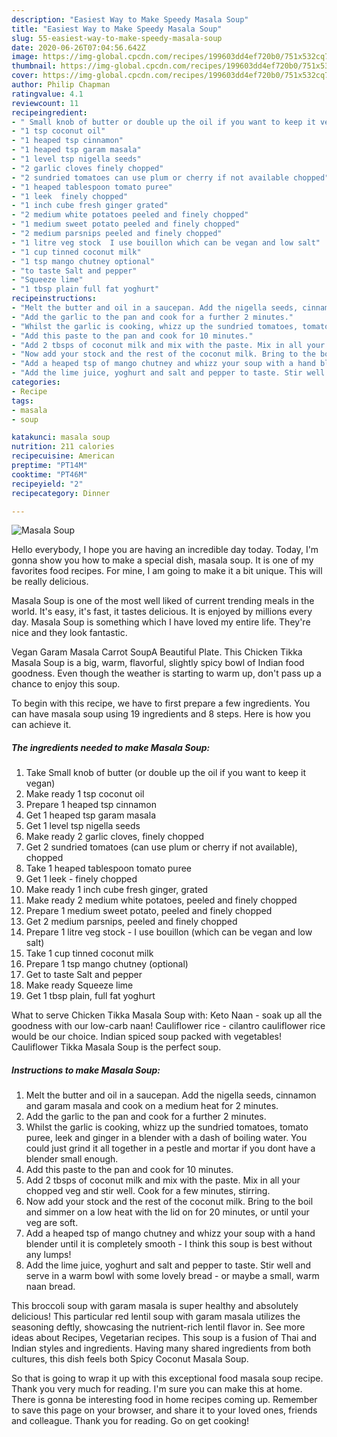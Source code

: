 ```yaml
---
description: "Easiest Way to Make Speedy Masala Soup"
title: "Easiest Way to Make Speedy Masala Soup"
slug: 55-easiest-way-to-make-speedy-masala-soup
date: 2020-06-26T07:04:56.642Z
image: https://img-global.cpcdn.com/recipes/199603dd4ef720b0/751x532cq70/masala-soup-recipe-main-photo.jpg
thumbnail: https://img-global.cpcdn.com/recipes/199603dd4ef720b0/751x532cq70/masala-soup-recipe-main-photo.jpg
cover: https://img-global.cpcdn.com/recipes/199603dd4ef720b0/751x532cq70/masala-soup-recipe-main-photo.jpg
author: Philip Chapman
ratingvalue: 4.1
reviewcount: 11
recipeingredient:
- " Small knob of butter or double up the oil if you want to keep it vegan"
- "1 tsp coconut oil"
- "1 heaped tsp cinnamon"
- "1 heaped tsp garam masala"
- "1 level tsp nigella seeds"
- "2 garlic cloves finely chopped"
- "2 sundried tomatoes can use plum or cherry if not available chopped"
- "1 heaped tablespoon tomato puree"
- "1 leek  finely chopped"
- "1 inch cube fresh ginger grated"
- "2 medium white potatoes peeled and finely chopped"
- "1 medium sweet potato peeled and finely chopped"
- "2 medium parsnips peeled and finely chopped"
- "1 litre veg stock  I use bouillon which can be vegan and low salt"
- "1 cup tinned coconut milk"
- "1 tsp mango chutney optional"
- "to taste Salt and pepper"
- "Squeeze lime"
- "1 tbsp plain full fat yoghurt"
recipeinstructions:
- "Melt the butter and oil in a saucepan. Add the nigella seeds, cinnamon and garam masala and cook on a medium heat for 2 minutes."
- "Add the garlic to the pan and cook for a further 2 minutes."
- "Whilst the garlic is cooking, whizz up the sundried tomatoes, tomato puree, leek and ginger in a blender with a dash of boiling water. You could just grind it all together in a pestle and mortar if you dont have a blender small enough."
- "Add this paste to the pan and cook for 10 minutes."
- "Add 2 tbsps of coconut milk and mix with the paste. Mix in all your chopped veg and stir well. Cook for a few minutes, stirring."
- "Now add your stock and the rest of the coconut milk. Bring to the boil and simmer on a low heat with the lid on for 20 minutes, or until your veg are soft."
- "Add a heaped tsp of mango chutney and whizz your soup with a hand blender until it is completely smooth - I think this soup is best without any lumps!"
- "Add the lime juice, yoghurt and salt and pepper to taste. Stir well and serve in a warm bowl with some lovely bread - or maybe a small, warm naan bread."
categories:
- Recipe
tags:
- masala
- soup

katakunci: masala soup 
nutrition: 211 calories
recipecuisine: American
preptime: "PT14M"
cooktime: "PT46M"
recipeyield: "2"
recipecategory: Dinner

---
```



![Masala Soup](https://img-global.cpcdn.com/recipes/199603dd4ef720b0/751x532cq70/masala-soup-recipe-main-photo.jpg)

Hello everybody, I hope you are having an incredible day today. Today, I'm gonna show you how to make a special dish, masala soup. It is one of my favorites food recipes. For mine, I am going to make it a bit unique. This will be really delicious.

Masala Soup is one of the most well liked of current trending meals in the world. It's easy, it's fast, it tastes delicious. It is enjoyed by millions every day. Masala Soup is something which I have loved my entire life. They're nice and they look fantastic.

Vegan Garam Masala Carrot SoupA Beautiful Plate. This Chicken Tikka Masala Soup is a big, warm, flavorful, slightly spicy bowl of Indian food goodness. Even though the weather is starting to warm up, don&#39;t pass up a chance to enjoy this soup.


To begin with this recipe, we have to first prepare a few ingredients. You can have masala soup using 19 ingredients and 8 steps. Here is how you can achieve it.

<!--inarticleads1-->

##### The ingredients needed to make Masala Soup:

1. Take  Small knob of butter (or double up the oil if you want to keep it vegan)
1. Make ready 1 tsp coconut oil
1. Prepare 1 heaped tsp cinnamon
1. Get 1 heaped tsp garam masala
1. Get 1 level tsp nigella seeds
1. Make ready 2 garlic cloves, finely chopped
1. Get 2 sundried tomatoes (can use plum or cherry if not available), chopped
1. Take 1 heaped tablespoon tomato puree
1. Get 1 leek - finely chopped
1. Make ready 1 inch cube fresh ginger, grated
1. Make ready 2 medium white potatoes, peeled and finely chopped
1. Prepare 1 medium sweet potato, peeled and finely chopped
1. Get 2 medium parsnips, peeled and finely chopped
1. Prepare 1 litre veg stock - I use bouillon (which can be vegan and low salt)
1. Take 1 cup tinned coconut milk
1. Prepare 1 tsp mango chutney (optional)
1. Get to taste Salt and pepper
1. Make ready Squeeze lime
1. Get 1 tbsp plain, full fat yoghurt


What to serve Chicken Tikka Masala Soup with: Keto Naan - soak up all the goodness with our low-carb naan! Cauliflower rice - cilantro cauliflower rice would be our choice. Indian spiced soup packed with vegetables! Cauliflower Tikka Masala Soup is the perfect soup. 

<!--inarticleads2-->

##### Instructions to make Masala Soup:

1. Melt the butter and oil in a saucepan. Add the nigella seeds, cinnamon and garam masala and cook on a medium heat for 2 minutes.
1. Add the garlic to the pan and cook for a further 2 minutes.
1. Whilst the garlic is cooking, whizz up the sundried tomatoes, tomato puree, leek and ginger in a blender with a dash of boiling water. You could just grind it all together in a pestle and mortar if you dont have a blender small enough.
1. Add this paste to the pan and cook for 10 minutes.
1. Add 2 tbsps of coconut milk and mix with the paste. Mix in all your chopped veg and stir well. Cook for a few minutes, stirring.
1. Now add your stock and the rest of the coconut milk. Bring to the boil and simmer on a low heat with the lid on for 20 minutes, or until your veg are soft.
1. Add a heaped tsp of mango chutney and whizz your soup with a hand blender until it is completely smooth - I think this soup is best without any lumps!
1. Add the lime juice, yoghurt and salt and pepper to taste. Stir well and serve in a warm bowl with some lovely bread - or maybe a small, warm naan bread.


This broccoli soup with garam masala is super healthy and absolutely delicious! This particular red lentil soup with garam masala utilizes the seasoning deftly, showcasing the nutrient-rich lentil flavor in. See more ideas about Recipes, Vegetarian recipes. This soup is a fusion of Thai and Indian styles and ingredients. Having many shared ingredients from both cultures, this dish feels both Spicy Coconut Masala Soup. 

So that is going to wrap it up with this exceptional food masala soup recipe. Thank you very much for reading. I'm sure you can make this at home. There is gonna be interesting food in home recipes coming up. Remember to save this page on your browser, and share it to your loved ones, friends and colleague. Thank you for reading. Go on get cooking!
